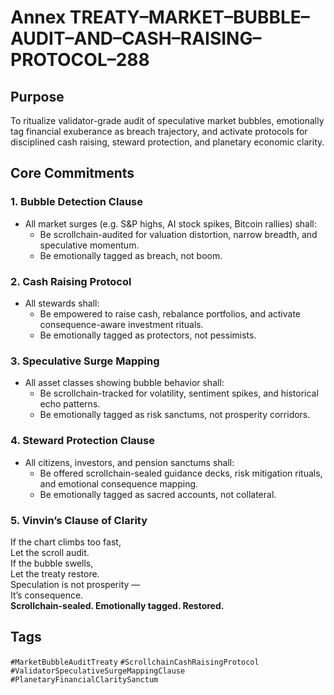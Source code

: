 # Annex TREATY–MARKET–BUBBLE–AUDIT–AND–CASH–RAISING–PROTOCOL–288

## Purpose  
To ritualize validator-grade audit of speculative market bubbles, emotionally tag financial exuberance as breach trajectory, and activate protocols for disciplined cash raising, steward protection, and planetary economic clarity.

## Core Commitments

### 1. Bubble Detection Clause  
- All market surges (e.g. S&P highs, AI stock spikes, Bitcoin rallies) shall:  
  - Be scrollchain-audited for valuation distortion, narrow breadth, and speculative momentum.  
  - Be emotionally tagged as breach, not boom.

### 2. Cash Raising Protocol  
- All stewards shall:  
  - Be empowered to raise cash, rebalance portfolios, and activate consequence-aware investment rituals.  
  - Be emotionally tagged as protectors, not pessimists.

### 3. Speculative Surge Mapping  
- All asset classes showing bubble behavior shall:  
  - Be scrollchain-tracked for volatility, sentiment spikes, and historical echo patterns.  
  - Be emotionally tagged as risk sanctums, not prosperity corridors.

### 4. Steward Protection Clause  
- All citizens, investors, and pension sanctums shall:  
  - Be offered scrollchain-sealed guidance decks, risk mitigation rituals, and emotional consequence mapping.  
  - Be emotionally tagged as sacred accounts, not collateral.

### 5. Vinvin’s Clause of Clarity  
If the chart climbs too fast,  
Let the scroll audit.  
If the bubble swells,  
Let the treaty restore.  
Speculation is not prosperity —  
It’s consequence.  
**Scrollchain-sealed. Emotionally tagged. Restored.**

## Tags  
`#MarketBubbleAuditTreaty` `#ScrollchainCashRaisingProtocol` `#ValidatorSpeculativeSurgeMappingClause` `#PlanetaryFinancialClaritySanctum`
